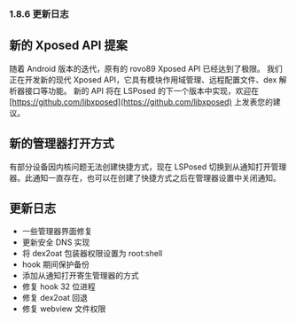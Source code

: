 ### 1.8.6 更新日志

## 新的 Xposed API 提案
随着 Android 版本的迭代，原有的 rovo89 Xposed API 已经达到了极限。 我们正在开发新的现代 Xposed API，它具有模块作用域管理、远程配置文件、dex 解析器接口等功能。
新的 API 将在 LSPosed 的下一个版本中实现，欢迎在 [https://github.com/libxposed](https://github.com/libxposed) 上发表您的建议。

## 新的管理器打开方式
有部分设备因内核问题无法创建快捷方式，现在 LSPosed 切换到从通知打开管理器。此通知一直存在，也可以在创建了快捷方式之后在管理器设置中关闭通知。

## 更新日志
- 一些管理器界面修复
- 更新安全 DNS 实现
- 将 dex2oat 包装器权限设置为 root:shell
- hook 期间保护备份
- 添加从通知打开寄生管理器的方式
- 修复 hook 32 位进程
- 修复 dex2oat 回退
- 修复 webview 文件权限
